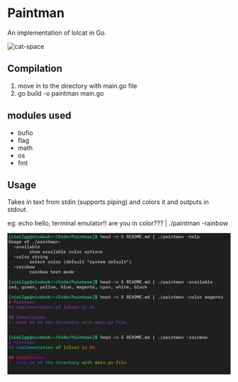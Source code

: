 # Paintman
An implementation of lolcat in Go. 

![cat-space](https://github.com/user-attachments/assets/10fb3826-b548-44dd-9218-9e8b9920d2a6)

## Compilation
1. move in to the directory with main.go file
2. go build -o paintman main.go

## modules used
- bufio
- flag
- math
- os
- fmt

## Usage
Takes in text from stdin (supports piping) and colors it and outputs in stdout.

eg: echo hello, terminal emulator!! are you in color??? | ./paintman -rainbow

![screenshot](/paintman.png)
